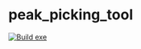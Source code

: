 # peak_picking_tool

[![Build exe](https://github.com/yuki-miyakoshi/peak_picking_tool/actions/workflows/build.yml/badge.svg)](https://github.com/yuki-miyakoshi/peak_picking_tool/actions/workflows/build.yml)
